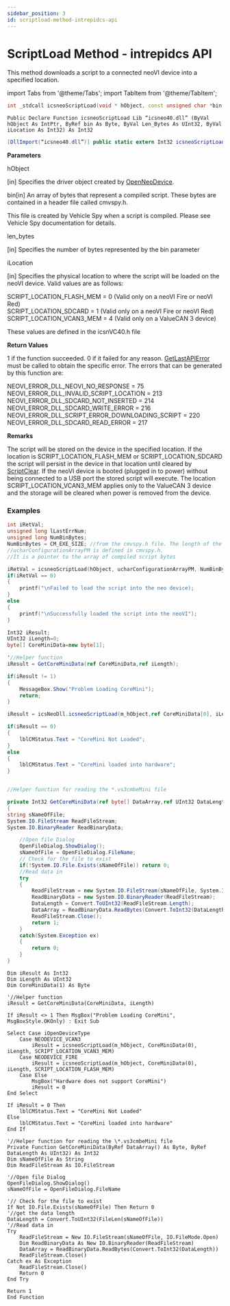 ```yaml
---
sidebar_position: 3
id: scriptload-method-intrepidcs-api
---
```


# ScriptLoad Method - intrepidcs API

This method downloads a script to a connected neoVI device into a specified location.

import Tabs from '@theme/Tabs';
import TabItem from '@theme/TabItem';

<Tabs>
<TabItem value="cpp" label="C/C++ Declare" default>

```cpp
int _stdcall icsneoScriptLoad(void * hObject, const unsigned char *bin, unsigned long len_bytes, int iLocation);
```
</TabItem>

<TabItem value="vbnet" label="Visual Basic .NET Declare">

```vbnet
Public Declare Function icsneoScriptLoad Lib “icsneo40.dll” (ByVal hObject As IntPtr, ByRef bin As Byte, ByVal Len_Bytes As UInt32, ByVal iLocation As Int32) As Int32
```
</TabItem>

<TabItem value="c#" label="C# Declare">

```csharp
[DllImport(“icsneo40.dll”)] public static extern Int32 icsneoScriptLoad(IntPtr hObject, ref byte bin, UInt32 len_bytes, Int32 iLocation);
```
</TabItem>
</Tabs>

**Parameters**

hObject

\[in] Specifies the driver object created by [OpenNeoDevice](../../basic-functions-overview-intrepidcs-api/openneodevice-method-intrepidcs-api).

bin\[in] An array of bytes that represent a compiled script. These bytes are contained in a header file called cmvspy.h.

This file is created by Vehicle Spy when a script is compiled. Please see Vehicle Spy documentation for details.

len\_bytes

\[in] Specifies the number of bytes represented by the bin parameter

iLocation

\[in] Specifies the physical location to where the script will be loaded on the neoVI device. Valid values are as follows:

SCRIPT\_LOCATION\_FLASH\_MEM = 0 (Valid only on a neoVI Fire or neoVI Red) <br/>
SCRIPT\_LOCATION\_SDCARD = 1 (Valid only on a neoVI Fire or neoVI Red) <br/>
SCRIPT\_LOCATION\_VCAN3\_MEM = 4 (Valid only on a ValueCAN 3 device)

These values are defined in the icsnVC40.h file

**Return Values**

1 if the function succeeded. 0 if it failed for any reason. [GetLastAPIError](../../error-functions-overview-intrepidcs-api/getlastapierror-method-intrepidcs-api) must be called to obtain the specific error. The errors that can be generated by this function are:

NEOVI\_ERROR\_DLL\_NEOVI\_NO\_RESPONSE = 75 <br/>
NEOVI\_ERROR\_DLL\_INVALID\_SCRIPT\_LOCATION = 213 <br/>
NEOVI\_ERROR\_DLL\_SDCARD\_NOT\_INSERTED = 214 <br/>
NEOVI\_ERROR\_DLL\_SDCARD\_WRITE\_ERROR = 216 <br/>
NEOVI\_ERROR\_DLL\_SCRIPT\_ERROR\_DOWNLOADING\_SCRIPT = 220 <br/>
NEOVI\_ERROR\_DLL\_SDCARD\_READ\_ERROR = 217

**Remarks**

The script will be stored on the device in the specified location. If the location is SCRIPT\_LOCATION\_FLASH\_MEM or SCRIPT\_LOCATION\_SDCARD the script will persist in the device in that location until cleared by [ScriptClear](scriptclear-method-intrepidcs-api). If the neoVI device is booted (plugged in to power) without being connected to a USB port the stored script will execute. The location SCRIPT\_LOCATION\_VCAN3\_MEM applies only to the ValueCAN 3 device and the storage will be cleared when power is removed from the device.

### Examples

<Tabs>
<TabItem value="cpp" label="C/C++ Example" default>

```cpp
int iRetVal;
unsigned long lLastErrNum;
unsigned long NumBinBytes;
NumBinBytes = CM_EXE_SIZE; //from the cmvspy.h file. The length of the compiled script
//ucharConfigurationArrayPM is defined in cmvspy.h.
//It is a pointer to the array of compiled script bytes

iRetVal = icsneoScriptLoad(hObject, ucharConfigurationArrayPM, NumBinBytes, DefaultScriptLocation);
if(iRetVal == 0)
{
    printf("\nFailed to load the script into the neo device);
}
else
{
    printf("\nSuccessfully loaded the script into the neoVI");
}
```
</TabItem>

<TabItem value="c#" label="C# Example">

```csharp
Int32 iResult;
UInt32 iLength=0;
byte[] CoreMiniData=new byte[1];

'//Helper function
iResult = GetCoreMiniData(ref CoreMiniData,ref iLength);

if(iResult != 1)
{
    MessageBox.Show("Problem Loading CoreMini");
    return;
}

iResult = icsNeoDll.icsneoScriptLoad(m_hObject,ref CoreMiniData[0], iLength, Convert.ToInt32(CoreMiniStoreLocation.SCRIPT_LOCATION_FLASH_MEM));

if(iResult == 0)
{
    lblCMStatus.Text = "CoreMini Not Loaded";
}
else
{
    lblCMStatus.Text = "CoreMini loaded into hardware";
}


//Helper function for reading the *.vs3cmbeMini file

private Int32 GetCoreMiniData(ref byte[] DataArray,ref UInt32 DataLength)
{
string sNameOfFile;
System.IO.FileStream ReadFileStream;
System.IO.BinaryReader ReadBinaryData;

    //Open file Dialog
    OpenFileDialog.ShowDialog();
    sNameOfFile = OpenFileDialog.FileName;
    // Check for the file to exist
    if(!System.IO.File.Exists(sNameOfFile)) return 0;
    //Read data in
    try
    {
        ReadFileStream = new System.IO.FileStream(sNameOfFile, System.IO.FileMode.Open);
        ReadBinaryData = new System.IO.BinaryReader(ReadFileStream);
        DataLength = Convert.ToUInt32(ReadFileStream.Length);
        DataArray = ReadBinaryData.ReadBytes(Convert.ToInt32(DataLength));
        ReadFileStream.Close();
        return 1;
    }
    catch(System.Exception ex)
    {
        return 0;
    }
}
```
</TabItem>

<TabItem value="vbnet" label="Visual Basic .NET Example">

```vbnet
Dim iResult As Int32
Dim iLength As UInt32
Dim CoreMiniData(1) As Byte

'//Helper function
iResult = GetCoreMiniData(CoreMiniData, iLength)

If iResult <> 1 Then MsgBox("Problem Loading CoreMini", MsgBoxStyle.OKOnly) : Exit Sub

Select Case iOpenDeviceType
    Case NEODEVICE_VCAN3
        iResult = icsneoScriptLoad(m_hObject, CoreMiniData(0), iLength, SCRIPT_LOCATION_VCAN3_MEM)
    Case NEODEVICE_FIRE
        iResult = icsneoScriptLoad(m_hObject, CoreMiniData(0), iLength, SCRIPT_LOCATION_FLASH_MEM)
    Case Else
        MsgBox("Hardware does not support CoreMini")
        iResult = 0
End Select

If iResult = 0 Then
    lblCMStatus.Text = "CoreMini Not Loaded"
Else
    lblCMStatus.Text = "CoreMini loaded into hardware"
End If

'//Helper function for reading the \*.vs3cmbeMini file
Private Function GetCoreMiniData(ByRef DataArray() As Byte, ByRef DataLength As UInt32) As Int32
Dim sNameOfFile As String
Dim ReadFileStream As IO.FileStream

'//Open file Dialog
OpenFileDialog.ShowDialog()
sNameOfFile = OpenFileDialog.FileName

'// Check for the file to exist
If Not IO.File.Exists(sNameOfFile) Then Return 0
'//get the data length
DataLength = Convert.ToUInt32(FileLen(sNameOfFile))
'//Read data in
Try
    ReadFileStream = New IO.FileStream(sNameOfFile, IO.FileMode.Open)
    Dim ReadBinaryData As New IO.BinaryReader(ReadFileStream)
    DataArray = ReadBinaryData.ReadBytes(Convert.ToInt32(DataLength))
    ReadFileStream.Close()
Catch ex As Exception
    ReadFileStream.Close()
    Return 0
End Try

Return 1
End Function
```
</TabItem>
</Tabs>